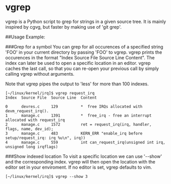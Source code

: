 # vgrep

vgrep is a Python script to grep for strings in a given source tree.  It is
mainly inspired by cgvg, but faster by making use of 'git grep'.

##Usage Example:

###Grep for a symbol
You can grep for all occurences of a specified string 'FOO' in your current
directory by passing 'FOO' to vgrep.  vgrep prints the occurences in the
format "Index  Source File  Source Line  Content".  The index can later be used
to open a specific location in an editor.  vgrep caches the last call, so that
you can re-open your previous call by simply calling vgrep without arguments.

Note that vgrep pipes the output to 'less' for more than 100 indexes.

```
[~/linux/kernel/irq]$ vgrep request_irq
Index  Source File  Source Line  Content

0      devres.c     129          *  free IRQs allocated with devm_request_irq().
1      manage.c     1391         *  free_irq - free an interrupt allocated with request_irq
2      manage.c     1572         ret = request_irq(irq, handler, flags, name, dev_id);
3      manage.c     483          KERN_ERR "enable_irq before setup/request_irq: irq %u\n", irq))
4      manage.c     559          int can_request_irq(unsigned int irq, unsigned long irqflags)
```

###Show indexed location
To visit a specific location we can use '--show' and the corresponding index.
vgrep will then open the location with the editor set in your enviroment.  If
no editor is set, vgrep defaults to vim.

```
[~/linux/kernel/irq]$ vgrep --show 3
```
